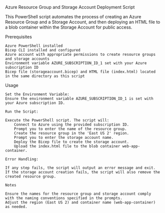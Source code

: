 Azure Resource Group and Storage Account Deployment Script

This PowerShell script automates the process of creating an Azure Resource Group and a Storage Account, and then deploying an HTML file to a blob container within the Storage Account for public access.

Prerequisites

    Azure PowerShell installed
    Bicep CLI installed and configured
    Azure account with appropriate permissions to create resource groups and storage accounts
    Environment variable AZURE_SUBSCRIPTION_ID_1 set with your Azure subscription ID
    Bicep file (storageaccount.bicep) and HTML file (index.html) located in the same directory as this script

Usage

    Set the Environment Variable:
    Ensure the environment variable AZURE_SUBSCRIPTION_ID_1 is set with your Azure subscription ID.

    Run the Script:

    Execute the PowerShell script. The script will:
        Connect to Azure using the provided subscription ID.
        Prompt you to enter the name of the resource group.
        Create the resource group in the 'East US 2' region.
        Prompt you to enter the storage account name.
        Deploy the Bicep file to create the storage account.
        Upload the index.html file to the blob container web-app-container.

    Error Handling:

    If any step fails, the script will output an error message and exit. If the storage account creation fails, the script will also remove the created resource group.

    Notes

    Ensure the names for the resource group and storage account comply with the naming conventions specified in the prompts.
    Adjust the region (East US 2) and container name (web-app-container) as needed.